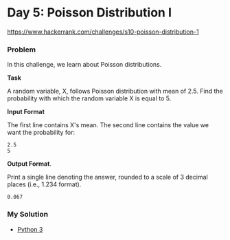 # Day 5: Poisson Distribution I

https://www.hackerrank.com/challenges/s10-poisson-distribution-1

### Problem

In this challenge, we learn about Poisson distributions.  

**Task**

A random variable, X, follows Poisson distribution with mean of 2.5. 
Find the probability with which the random variable X is equal to 5.

**Input Format**

The first line contains X's mean. The second line contains the value we want the probability for:

```
2.5
5
```

**Output Format**. 

Print a single line denoting the answer, rounded to a scale of 3 decimal places (i.e., 1.234 format).

```
0.067
```

### My Solution

- [Python 3](python3.py)
